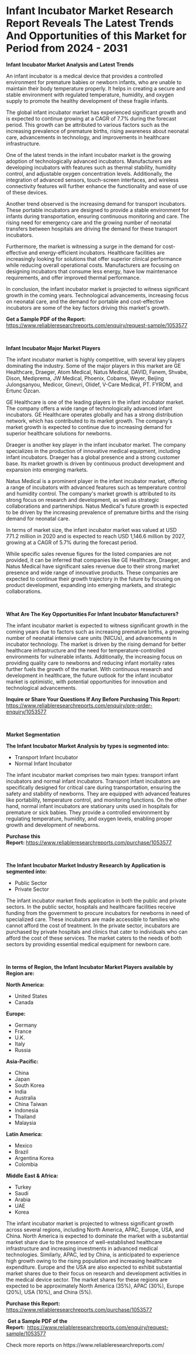 <p><h1>Infant Incubator Market Research Report Reveals The Latest Trends And Opportunities of this Market for Period from 2024 - 2031</h1></p><p><strong>Infant Incubator Market Analysis and Latest Trends</strong></p>
<p><p>An infant incubator is a medical device that provides a controlled environment for premature babies or newborn infants, who are unable to maintain their body temperature properly. It helps in creating a secure and stable environment with regulated temperature, humidity, and oxygen supply to promote the healthy development of these fragile infants.</p><p>The global infant incubator market has experienced significant growth and is expected to continue growing at a CAGR of 7.7% during the forecast period. This growth can be attributed to various factors such as the increasing prevalence of premature births, rising awareness about neonatal care, advancements in technology, and improvements in healthcare infrastructure.</p><p>One of the latest trends in the infant incubator market is the growing adoption of technologically advanced incubators. Manufacturers are developing incubators with features such as thermal stability, humidity control, and adjustable oxygen concentration levels. Additionally, the integration of advanced sensors, touch-screen interfaces, and wireless connectivity features will further enhance the functionality and ease of use of these devices.</p><p>Another trend observed is the increasing demand for transport incubators. These portable incubators are designed to provide a stable environment for infants during transportation, ensuring continuous monitoring and care. The rising need for emergency care and the growing number of neonatal transfers between hospitals are driving the demand for these transport incubators.</p><p>Furthermore, the market is witnessing a surge in the demand for cost-effective and energy-efficient incubators. Healthcare facilities are increasingly looking for solutions that offer superior clinical performance while reducing overall operational costs. Manufacturers are focusing on designing incubators that consume less energy, have low maintenance requirements, and offer improved thermal performance.</p><p>In conclusion, the infant incubator market is projected to witness significant growth in the coming years. Technological advancements, increasing focus on neonatal care, and the demand for portable and cost-effective incubators are some of the key factors driving this market's growth.</p></p>
<p><strong>Get a Sample PDF of the Report:&nbsp;</strong> <a href="https://www.reliableresearchreports.com/enquiry/request-sample/1053577">https://www.reliableresearchreports.com/enquiry/request-sample/1053577</a></p>
<p>&nbsp;</p>
<p><strong>Infant Incubator Major Market Players</strong></p>
<p><p>The infant incubator market is highly competitive, with several key players dominating the industry. Some of the major players in this market are GE Healthcare, Draeger, Atom Medical, Natus Medical, DAVID, Fanem, Shvabe, Dison, Mediprema, JW Medical, Phoenix, Cobams, Weyer, Beijing Julongsanyou, Medicor, Ginevri, Olidef, V-Care Medical, PT. FYROM, and Ertunc Özcan.</p><p>GE Healthcare is one of the leading players in the infant incubator market. The company offers a wide range of technologically advanced infant incubators. GE Healthcare operates globally and has a strong distribution network, which has contributed to its market growth. The company's market growth is expected to continue due to increasing demand for superior healthcare solutions for newborns.</p><p>Draeger is another key player in the infant incubator market. The company specializes in the production of innovative medical equipment, including infant incubators. Draeger has a global presence and a strong customer base. Its market growth is driven by continuous product development and expansion into emerging markets.</p><p>Natus Medical is a prominent player in the infant incubator market, offering a range of incubators with advanced features such as temperature control and humidity control. The company's market growth is attributed to its strong focus on research and development, as well as strategic collaborations and partnerships. Natus Medical's future growth is expected to be driven by the increasing prevalence of premature births and the rising demand for neonatal care.</p><p>In terms of market size, the infant incubator market was valued at USD 771.2 million in 2020 and is expected to reach USD 1,146.6 million by 2027, growing at a CAGR of 5.7% during the forecast period.</p><p>While specific sales revenue figures for the listed companies are not provided, it can be inferred that companies like GE Healthcare, Draeger, and Natus Medical have significant sales revenue due to their strong market presence and wide range of innovative products. These companies are expected to continue their growth trajectory in the future by focusing on product development, expanding into emerging markets, and strategic collaborations.</p></p>
<p>&nbsp;</p>
<p><strong>What Are The Key Opportunities For Infant Incubator Manufacturers?</strong></p>
<p><p>The infant incubator market is expected to witness significant growth in the coming years due to factors such as increasing premature births, a growing number of neonatal intensive care units (NICUs), and advancements in incubator technology. The market is driven by the rising demand for better healthcare infrastructure and the need for temperature-controlled environments for vulnerable infants. Additionally, the increasing focus on providing quality care to newborns and reducing infant mortality rates further fuels the growth of the market. With continuous research and development in healthcare, the future outlook for the infant incubator market is optimistic, with potential opportunities for innovation and technological advancements.</p></p>
<p><strong>Inquire or Share Your Questions If Any Before Purchasing This Report:</strong> <a href="https://www.reliableresearchreports.com/enquiry/pre-order-enquiry/1053577">https://www.reliableresearchreports.com/enquiry/pre-order-enquiry/1053577</a></p>
<p>&nbsp;</p>
<p><strong>Market Segmentation</strong></p>
<p><strong>The Infant Incubator Market Analysis by types is segmented into:</strong></p>
<p><ul><li>Transport Infant Incubator</li><li>Normal Infant Incubator</li></ul></p>
<p><p>The infant incubator market comprises two main types: transport infant incubators and normal infant incubators. Transport infant incubators are specifically designed for critical care during transportation, ensuring the safety and stability of newborns. They are equipped with advanced features like portability, temperature control, and monitoring functions. On the other hand, normal infant incubators are stationary units used in hospitals for premature or sick babies. They provide a controlled environment by regulating temperature, humidity, and oxygen levels, enabling proper growth and development of newborns.</p></p>
<p><strong>Purchase this Report:&nbsp;</strong><a href="https://www.reliableresearchreports.com/purchase/1053577">https://www.reliableresearchreports.com/purchase/1053577</a></p>
<p>&nbsp;</p>
<p><strong>The Infant Incubator Market Industry Research by Application is segmented into:</strong></p>
<p><ul><li>Public Sector</li><li>Private Sector</li></ul></p>
<p><p>The infant incubator market finds application in both the public and private sectors. In the public sector, hospitals and healthcare facilities receive funding from the government to procure incubators for newborns in need of specialized care. These incubators are made accessible to families who cannot afford the cost of treatment. In the private sector, incubators are purchased by private hospitals and clinics that cater to individuals who can afford the cost of these services. The market caters to the needs of both sectors by providing essential medical equipment for newborn care.</p></p>
<p>&nbsp;</p>
<p><strong>In terms of Region, the Infant Incubator Market Players available by Region are:</strong></p>
<p>
    <p> <strong> North America: </strong>
        <ul>
            <li>United States</li>
            <li>Canada</li>
        </ul>
        </p> 
    <p> <strong> Europe: </strong>
        <ul>
            <li>Germany</li>
            <li>France</li>
            <li>U.K.</li>
            <li>Italy</li>
            <li>Russia</li>
        </ul>
        </p> 
    <p> <strong> Asia-Pacific: </strong>
        <ul>
            <li>China</li>
            <li>Japan</li>
            <li>South Korea</li>
            <li>India</li>
            <li>Australia</li>
            <li>China Taiwan</li>
            <li>Indonesia</li>
            <li>Thailand</li>
            <li>Malaysia</li>
        </ul>
        </p> 
    <p> <strong> Latin America: </strong>
        <ul>
            <li>Mexico</li>
            <li>Brazil</li>
            <li>Argentina Korea</li>
            <li>Colombia</li>
        </ul>
        </p> 
    <p> <strong> Middle East & Africa: </strong>
        <ul>
            <li>Turkey</li>
            <li>Saudi</li>
            <li>Arabia</li>
            <li>UAE</li>
            <li>Korea</li>
        </ul>
    </p>
    </p>
<p><p>The infant incubator market is projected to witness significant growth across several regions, including North America, APAC, Europe, USA, and China. North America is expected to dominate the market with a substantial market share due to the presence of well-established healthcare infrastructure and increasing investments in advanced medical technologies. Similarly, APAC, led by China, is anticipated to experience high growth owing to the rising population and increasing healthcare expenditure. Europe and the USA are also expected to exhibit substantial market shares due to their focus on research and development activities in the medical device sector. The market shares for these regions are expected to be approximately North America (35%), APAC (30%), Europe (20%), USA (10%), and China (5%).</p></p>
<p><strong>Purchase this Report: </strong><a href="https://www.reliableresearchreports.com/purchase/1053577">https://www.reliableresearchreports.com/purchase/1053577</a></p>
<p>&nbsp;<strong>Get a Sample PDF of the Report:&nbsp;&nbsp;</strong><a href="https://www.reliableresearchreports.com/enquiry/request-sample/1053577">https://www.reliableresearchreports.com/enquiry/request-sample/1053577</a></p>
<p><strong></strong></p>
<p>Check more reports on https://www.reliableresearchreports.com/</p>